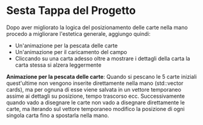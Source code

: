 # Sesta Tappa del Progetto



Dopo aver migliorato la logica del posizionamento delle carte nella mano procedo a migliorare l'estetica generale, aggiungo quindi:
- Un'animazione per la pescata delle carte
- Un'animazione per il caricamento del campo
- Cliccando su una carta adesso oltre a mostrare i dettagli della carta la carta stessa si alzera leggermente

**Animazione per la pescata delle carte**: Quando si pescano le 5 carte iniziali quest'ultime non vengono inserite direttamente nella mano (std::vector<Card> cards), ma per ognuna di esse viene salvata in un vettore temporaneo assime ai dettagli su posizione, tempo trascorso ecc. Successivamente quando vado a disegnare le carte non vado a disegnare direttamente le carte, ma iterando sul vettore temporaneo modifico la posizione di ogni singola carta fino a spostarla nella mano.
